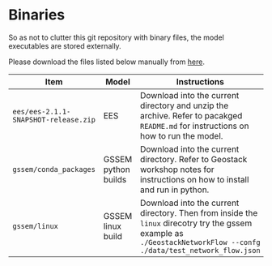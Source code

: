 # Binaries

So as not to clutter this git repository with binary files, the model executables are stored externally.

Please download the files listed below manually from [here](https://cloudstor.aarnet.edu.au/plus/s/5I7PAKHgk0BUfA6?path=%2Fbin).

| Item | Model | Instructions |
| --- | --- | --- |
|  `ees/ees-2.1.1-SNAPSHOT-release.zip` | EES | Download into the current directory and unzip the archive. Refer to pacakged `README.md` for instructions on how to run the model. |
| `gssem/conda_packages` | GSSEM python builds | Download into the current directory. Refer to Geostack workshop notes for instructions on how to install and run in python. |
| `gssem/linux` | GSSEM linux build | Download into the current directory. Then from inside the `linux` direcotry try the gssem example as `./GeostackNetworkFlow --confg ./data/test_network_flow.json` |
